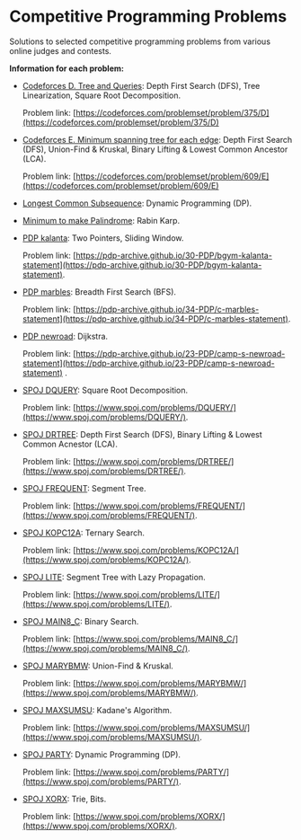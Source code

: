 # Competitive Programming Problems
Solutions to selected competitive programming problems from various online judges and contests.

**Information for each problem:**

- [Codeforces D. Tree and Queries](Problems/Codeforces%20D.%20Tree%20and%20Queries.cpp): Depth First Search (DFS), Tree Linearization, Square Root Decomposition. 
    
    Problem link: [https://codeforces.com/problemset/problem/375/D](https://codeforces.com/problemset/problem/375/D)

- [Codeforces E. Minimum spanning tree for each edge](Problems/Codeforces%20E.%20Minimum%20spanning%20tree%20for%20each%20edge.cpp): Depth First Search (DFS), Union-Find & Kruskal, Binary Lifting & Lowest Common Ancestor (LCA). 
    
    Problem link: [https://codeforces.com/problemset/problem/609/E](https://codeforces.com/problemset/problem/609/E)

- [Longest Common Subsequence](Problems/Longest%20Common%20Subsequence.cpp): Dynamic Programming (DP).
    
- [Minimum to make Palindrome](Problems/Minimum%20to%20make%20Palindrome.cpp): Rabin Karp.

- [PDP kalanta](Problems/PDP%20kalanta.cpp): Two Pointers, Sliding Window. 
    
    Problem link: [https://pdp-archive.github.io/30-PDP/bgym-kalanta-statement](https://pdp-archive.github.io/30-PDP/bgym-kalanta-statement).

- [PDP marbles](Problems/PDP%20marbles.cpp): Breadth First Search (BFS). 
    
    Problem link: [https://pdp-archive.github.io/34-PDP/c-marbles-statement](https://pdp-archive.github.io/34-PDP/c-marbles-statement).

- [PDP newroad](Problems/PDP%20newroad.cpp): Dijkstra. 

    Problem link: [https://pdp-archive.github.io/23-PDP/camp-s-newroad-statement](https://pdp-archive.github.io/23-PDP/camp-s-newroad-statement)
.
- [SPOJ DQUERY](Problems/SPOJ%20DQUERY.cpp): Square Root Decomposition. 

    Problem link: [https://www.spoj.com/problems/DQUERY/](https://www.spoj.com/problems/DQUERY/).

- [SPOJ DRTREE](Problems/SPOJ%20DRTREE.cpp): Depth First Search (DFS), Binary Lifting & Lowest Common Acnestor (LCA). 

    Problem link: [https://www.spoj.com/problems/DRTREE/](https://www.spoj.com/problems/DRTREE/).

- [SPOJ FREQUENT](Problems/SPOJ%20FREQUENT.cpp): Segment Tree. 

    Problem link: [https://www.spoj.com/problems/FREQUENT/](https://www.spoj.com/problems/FREQUENT/).

- [SPOJ KOPC12A](Problems/SPOJ%20KOPC12A.cpp): Ternary Search. 

    Problem link: [https://www.spoj.com/problems/KOPC12A/](https://www.spoj.com/problems/KOPC12A/).

- [SPOJ LITE](Problems/SPOJ%20LITE.cpp): Segment Tree with Lazy Propagation. 

    Problem link: [https://www.spoj.com/problems/LITE/](https://www.spoj.com/problems/LITE/).

- [SPOJ MAIN8_C](Problems/SPOJ%20MAIN8_C.cpp): Binary Search.

     Problem link: [https://www.spoj.com/problems/MAIN8_C/](https://www.spoj.com/problems/MAIN8_C/).

- [SPOJ MARYBMW](Problems/SPOJ%20MARYBMW.cpp): Union-Find & Kruskal. 

    Problem link: [https://www.spoj.com/problems/MARYBMW/](https://www.spoj.com/problems/MARYBMW/).

- [SPOJ MAXSUMSU](Problems/SPOJ%20MAXSUMSU.cpp): Kadane's Algorithm.

    Problem link: [https://www.spoj.com/problems/MAXSUMSU/](https://www.spoj.com/problems/MAXSUMSU/).

- [SPOJ PARTY](Problems/SPOJ%20PARTY.cpp): Dynamic Programming (DP). 

    Problem link: [https://www.spoj.com/problems/PARTY/](https://www.spoj.com/problems/PARTY/).

- [SPOJ XORX](Problems/SPOJ%20XORX.cpp): Trie, Bits. 

    Problem link: [https://www.spoj.com/problems/XORX/](https://www.spoj.com/problems/XORX/).
